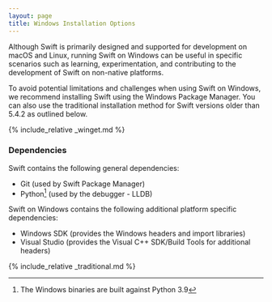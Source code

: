 ```yaml
---
layout: page
title: Windows Installation Options
---
```


Although Swift is primarily designed and supported for development on macOS and Linux, running Swift on Windows can be useful in specific scenarios such as learning, experimentation, and contributing to the development of Swift on non-native platforms. 

To avoid potential limitations and challenges when using Swift on Windows, we recommend installing Swift using the Windows Package Manager. You can also use the traditional installation method for Swift versions older than 5.4.2 as outlined below.

{% include_relative _winget.md %}

### Dependencies

Swift contains the following general dependencies:

- Git (used by Swift Package Manager)
- Python[^1] (used by the debugger - LLDB)

[^1]: The Windows binaries are built against Python 3.9

Swift on Windows contains the following additional platform specific dependencies:

- Windows SDK (provides the Windows headers and import libraries)
- Visual Studio (provides the Visual C++ SDK/Build Tools for additional headers)

{% include_relative _traditional.md %}
